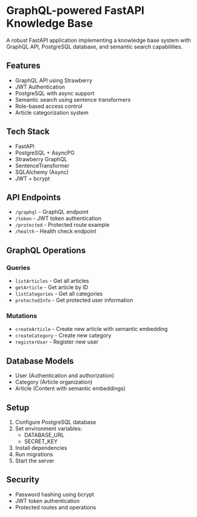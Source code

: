 # GraphQL-powered FastAPI Knowledge Base

A robust FastAPI application implementing a knowledge base system with GraphQL API, PostgreSQL database, and semantic search capabilities.

## Features

- GraphQL API using Strawberry
- JWT Authentication
- PostgreSQL with async support
- Semantic search using sentence transformers
- Role-based access control
- Article categorization system

## Tech Stack

- FastAPI
- PostgreSQL + AsyncPG
- Strawberry GraphQL
- SentenceTransformer
- SQLAlchemy (Async)
- JWT + bcrypt

## API Endpoints

- `/graphql` - GraphQL endpoint
- `/token` - JWT token authentication
- `/protected` - Protected route example
- `/health` - Health check endpoint

## GraphQL Operations

### Queries
- `listArticles` - Get all articles
- `getArticle` - Get article by ID
- `listCategories` - Get all categories
- `protectedInfo` - Get protected user information

### Mutations
- `createArticle` - Create new article with semantic embedding
- `createCategory` - Create new category
- `registerUser` - Register new user

## Database Models

- User (Authentication and authorization)
- Category (Article organization)
- Article (Content with semantic embeddings)

## Setup

1. Configure PostgreSQL database
2. Set environment variables:
   - DATABASE_URL
   - SECRET_KEY
3. Install dependencies
4. Run migrations
5. Start the server

## Security

- Password hashing using bcrypt
- JWT token authentication
- Protected routes and operations